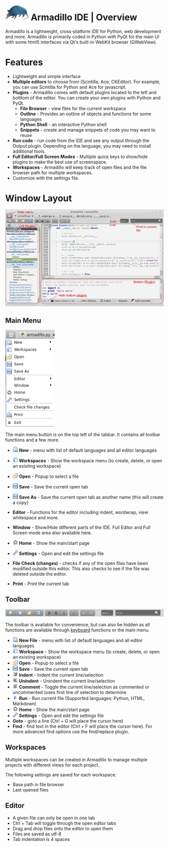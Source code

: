 # <img src="../img/armadillo.png" height="48px;"> Armadillo IDE | Overview
Armadillo is a lightweight, cross-platform IDE for Python, web development and more. Armadillo is primarily coded in Python with PyQt for the main UI with some html5 interfaces via Qt's built-in WebKit browser (QWebView).

# Features
- Lightweight and simple interface
- **Multiple editors** to choose from (Scintilla, Ace, CKEditor). For example, you can use Scintilla for Python and Ace for javascript.
- **Plugins** - Armadillo comes with default plugins located to the left and botttom of the editor. You can create your own plugins with Python and PyQt.
    - **File Browser** - view files for the current workspace
    - **Outline** - Provides an outline of objects and functions for some languages
    - **Python Shell** - an interactive Python shell
    - **Snippets** - create and manage snippets of code you may want to reuse
- **Run code** - run code from the IDE and see any output through the Output plugin. Depending on the language, you may need to install additional tools.
- **Full Editor/Full Screen Modes** - Multiple quick keys to show/hide plugins to make the best use of screenspace.
- **Workspaces** - Armadillo will keep track of open files and the file browser path for multiple workspaces.
- Customize with the settings file.

# Window Layout
![](img/overview.png)

## Main Menu
![](img/main_menu.png)

The main menu button is on the top left of the tabbar.  It contains all toolbar functions and a few more.

- ![](../img/new.png) **New** - menu with list of default languages and all editor languages
- ![](../img/workspace.png) **Workspaces** - Show the workspace menu (to create, delete, or open an existing workspace)
- ![](../img/file_open.png) **Open** - Popup to select a file
- ![](../img/save.png) **Save** - Save the current open tab
- ![](../img/save.png) **Save As** - Save the current open tab as another name (this will create a copy)


- **Editor** - Functions for the editor including indent, wordwrap, view whitespace and more.
- **Window** - Show/Hide different parts of the IDE. Full Editor and Full Screen mode area also available here.
- ![](../img/home.png) **Home** - Show the main/start page
- ![](../img/wrench.png) **Settings** - Open and edit the settings file


- **File Check (changes)** - checks if any of the open files have been modified outside this editor. This also checks to see if the file was deleted outside the editor.
- **Print** - Print the current tab

## Toolbar
![](img/toolbar.png)

The toolbar is available for convenience, but can also be hidden as all functions are available through [keyboard](keyboard_shortcuts.html) functions or the main menu.

- ![](../img/new.png) **New File** - menu with list of default languages and all editor languages
- ![](../img/workspace.png) **Workspace** - Show the workspace menu (to create, delete, or open an existing workspace)
- ![](../img/file_open.png) **Open** - Popup to select a file
- ![](../img/save.png) **Save** - Save the current open tab
- ![](../img/indent.png) **Indent** - Indent the current line/selection
- ![](../img/indent_remove.png) **Unindent** - Unindent the current line/selection
- ![](../img/comment.png) **Comment** - Toggle the current line/selection as commented or uncommented (uses first line of selection to determine
- ![](../img/tri_right.png) **Run** - Run current file (Supported languages: Python, HTML, Markdown)
- ![](../img/home.png) **Home** - Show the main/start page
- ![](../img/wrench.png) **Settings** - Open and edit the settings file
- **Goto** - goto a line (Ctrl + G will place the cursor here)
- **Find** - find text in the editor (Ctrl + F will place the cursor here). For more advanced find options use the find/replace plugin.

## Workspaces
Multiple workspaces can be created in Armadillo to manage multiple projects with different views for each project.

The following settings are saved for each workspace:

- Base path in file browser
- Last opened files

## Editor
- A given file can only be open in one tab
- Ctrl + Tab will toggle through the open editor tabs
- Drag and drop files onto the editor to open them
- Files are saved as utf-8
- Tab indentation is 4 spaces